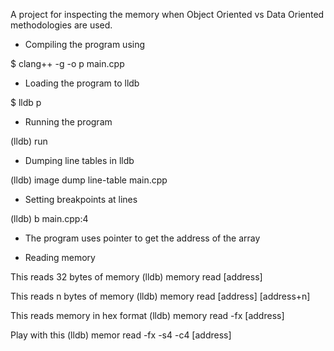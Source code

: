 A project for inspecting the memory when Object Oriented vs Data Oriented methodologies are used.

* Compiling the program using

$ clang++ -g -o p main.cpp

* Loading the program to lldb

$ lldb p

* Running the program

(lldb) run

* Dumping line tables in lldb

(lldb) image dump line-table main.cpp

* Setting breakpoints at lines

(lldb) b main.cpp:4

* The program uses pointer to get the address of the array

* Reading memory

This reads 32 bytes of memory
(lldb) memory read [address]

This reads n bytes of memory
(lldb) memory read [address] [address+n]

This reads memory in hex format
(lldb) memory read -fx [address]

Play with this
(lldb) memor read -fx -s4 -c4 [address]
